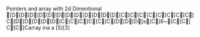 Pointers and array with 2d Dimentional [D[D[D[D[D[D[D[D[D[D[D[D[C[C[C[C[C[C[C[C[C[D[D[D[D[D[C[C[C[C[C[C[D[D[D[s[C[6~[C[C[C[C[Carray ina a [5][3]

